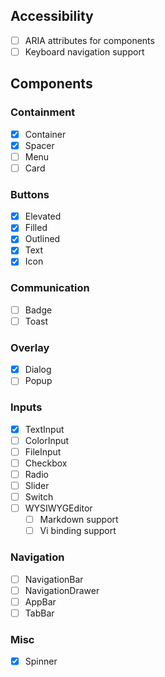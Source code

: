 ## Accessibility

+ [ ] ARIA attributes for components
+ [ ] Keyboard navigation support

## Components

### Containment

+ [x] Container
+ [x] Spacer
+ [ ] Menu
+ [ ] Card

### Buttons

+ [x] Elevated
+ [x] Filled
+ [x] Outlined
+ [x] Text
+ [x] Icon

### Communication

+ [ ] Badge
+ [ ] Toast

### Overlay

+ [x] Dialog
+ [ ] Popup

### Inputs

+ [x] TextInput
+ [ ] ColorInput
+ [ ] FileInput
+ [ ] Checkbox
+ [ ] Radio
+ [ ] Slider
+ [ ] Switch
+ [ ] WYSIWYGEditor
    + [ ] Markdown support
    + [ ] Vi binding support

### Navigation

+ [ ] NavigationBar
+ [ ] NavigationDrawer
+ [ ] AppBar
+ [ ] TabBar

### Misc

+ [x] Spinner
